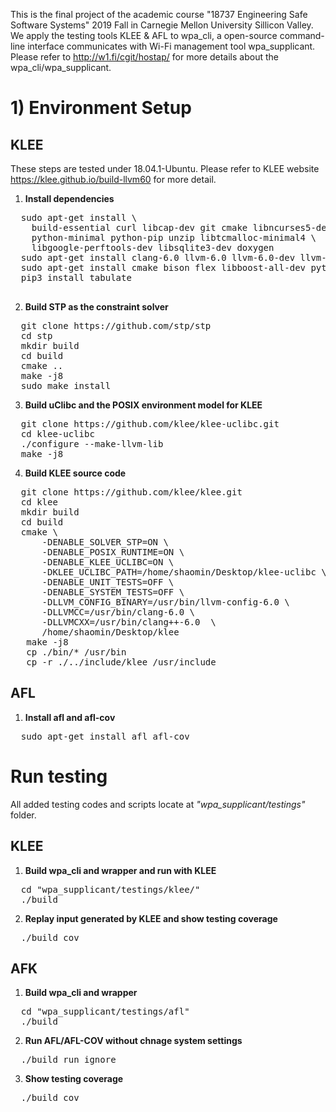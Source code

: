 This is the final project of the academic course "18737 Engineering Safe Software Systems" 2019 Fall in 
Carnegie Mellon University Sillicon Valley. We apply the testing tools KLEE & AFL to wpa_cli, a open-source 
command-line interface communicates with Wi-Fi management tool wpa_supplicant. 
Please refer to http://w1.fi/cgit/hostap/ for more details about the wpa_cli/wpa_supplicant.


# 1) Environment Setup
## KLEE

These steps are tested under 18.04.1-Ubuntu.
Please refer to KLEE website https://klee.github.io/build-llvm60 for more detail.

1. **Install dependencies** 

<pre>
  sudo apt-get install \
    build-essential curl libcap-dev git cmake libncurses5-dev \
    python-minimal python-pip unzip libtcmalloc-minimal4 \
    libgoogle-perftools-dev libsqlite3-dev doxygen
  sudo apt-get install clang-6.0 llvm-6.0 llvm-6.0-dev llvm-6.0-tools
  sudo apt-get install cmake bison flex libboost-all-dev python perl minisat
  pip3 install tabulate
  
</pre>

2. **Build STP as the constraint solver**

<pre>
  git clone https://github.com/stp/stp
  cd stp
  mkdir build
  cd build
  cmake ..
  make -j8
  sudo make install
</pre>

3. **Build uClibc and the POSIX environment model for KLEE**

<pre>
  git clone https://github.com/klee/klee-uclibc.git
  cd klee-uclibc
  ./configure --make-llvm-lib
  make -j8
</pre>

4. **Build KLEE source code**

<pre>
  git clone https://github.com/klee/klee.git
  cd klee
  mkdir build
  cd build
  cmake \
      -DENABLE_SOLVER_STP=ON \
      -DENABLE_POSIX_RUNTIME=ON \
      -DENABLE_KLEE_UCLIBC=ON \
      -DKLEE_UCLIBC_PATH=/home/shaomin/Desktop/klee-uclibc \
      -DENABLE_UNIT_TESTS=OFF \
      -DENABLE_SYSTEM_TESTS=OFF \
      -DLLVM_CONFIG_BINARY=/usr/bin/llvm-config-6.0 \
      -DLLVMCC=/usr/bin/clang-6.0 \
      -DLLVMCXX=/usr/bin/clang++-6.0  \
      /home/shaomin/Desktop/klee
   make -j8
   cp ./bin/* /usr/bin
   cp -r ./../include/klee /usr/include
</pre>

## AFL
1. **Install afl and afl-cov**

<pre>
  sudo apt-get install afl afl-cov
</pre>

# Run testing

All added testing codes and scripts locate at *"wpa_supplicant/testings"* folder. 

## KLEE
1. **Build wpa_cli and wrapper and run with KLEE**

<pre>
  cd "wpa_supplicant/testings/klee/"
  ./build
</pre>

2. **Replay input generated by KLEE and show testing coverage**

<pre>
  ./build cov
</pre>

## AFK
1. **Build wpa_cli and wrapper**

<pre>
  cd "wpa_supplicant/testings/afl"
  ./build
</pre>

2. **Run AFL/AFL-COV without chnage system settings**

<pre>
  ./build run ignore
</pre>

3. **Show testing coverage**

<pre>
  ./build cov
</pre>

